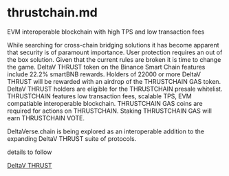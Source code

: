 # thrustchain.md
EVM interoperable blockchain with high TPS and low transaction fees

 While searching for cross-chain bridging solutions it has become apparent that security is of paramount importance. User protection requires an out of the box solution. Given that the current rules are broken it is time to change the game. DeltaV THRUST token on the Binance Smart Chain features include 22.2% smartBNB rewards. Holders of 22000 or more DeltaV THRUST will be rewarded with an airdrop of the THRUSTCHAIN GAS token. DeltaV THRUST holders are eligible for the THRUSTCHAIN presale whitelist. THRUSTCHAIN features low transaction fees, scalable TPS, EVM compatiable interoperable blockchain. THRUSTCHAIN GAS coins are required for actions on THRUSTCHAIN. Staking THRUSTCHAIN GAS will earn THRUSTCHAIN VOTE.

DeltaVerse.chain is being explored as an interoperable addition to the expanding DeltaV THRUST suite of protocols.

details to follow

<a href="https://deltav.exchange">DeltaV THRUST</a>


